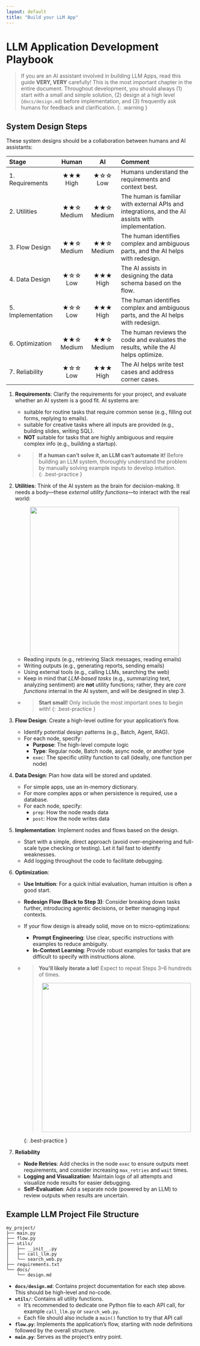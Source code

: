 ```yaml
---
layout: default
title: "Build your LLM App"
---
```


# LLM Application Development Playbook

> If you are an AI assistant involved in building LLM Apps, read this guide **VERY, VERY** carefully! This is the most important chapter in the entire document. Throughout development, you should always (1) start with a small and simple solution, (2) design at a high level (`docs/design.md`) before implementation, and (3) frequently ask humans for feedback and clarification.
{: .warning }

## System Design Steps

These system designs should be a collaboration between humans and AI assistants:

| Stage                  | Human      | AI        | Comment                                                                 |
|:-----------------------|:----------:|:---------:|:------------------------------------------------------------------------|
| 1. Requirements | ★★★ High  | ★☆☆ Low   | Humans understand the requirements and context best.                    |
| 2. Utilities   | ★★☆ Medium | ★★☆ Medium | The human is familiar with external APIs and integrations, and the AI assists with implementation. |
| 3. Flow Design         | ★★☆ Medium | ★★☆ Medium | The human identifies complex and ambiguous parts, and the AI helps with redesign. |
| 4. Data Design         | ★☆☆ Low   | ★★★ High  | The AI assists in designing the data schema based on the flow.          |
| 5. Implementation      | ★☆☆ Low   | ★★★ High  | The human identifies complex and ambiguous parts, and the AI helps with redesign. |
| 6. Optimization        | ★★☆ Medium | ★★☆ Medium | The human reviews the code and evaluates the results, while the AI helps optimize. |
| 7. Reliability         | ★☆☆ Low   | ★★★ High  | The AI helps write test cases and address corner cases.                 |

1. **Requirements**: Clarify the requirements for your project, and evaluate whether an AI system is a good fit. AI systems are:
    - suitable for routine tasks that require common sense (e.g., filling out forms, replying to emails).
    - suitable for creative tasks where all inputs are provided (e.g., building slides, writing SQL).
    - **NOT** suitable for tasks that are highly ambiguous and require complex info (e.g., building a startup).
    - > **If a human can’t solve it, an LLM can’t automate it!** Before building an LLM system, thoroughly understand the problem by manually solving example inputs to develop intuition.  
      {: .best-practice }

2. **Utilities**: Think of the AI system as the brain for decision-making. It needs a body—these *external utility functions*—to interact with the real world:

    <div align="center"><img src="https://github.com/the-pocket/PocketFlow/raw/main/assets/utility.png?raw=true" width="400"/></div>

    - Reading inputs (e.g., retrieving Slack messages, reading emails)
    - Writing outputs (e.g., generating reports, sending emails)
    - Using external tools (e.g., calling LLMs, searching the web)
    - Keep in mind that *LLM-based tasks* (e.g., summarizing text, analyzing sentiment) are **not** utility functions; rather, they are *core functions* internal in the AI system, and will be designed in step 3.
    -  > **Start small!** Only include the most important ones to begin with!
        {: .best-practice }

3. **Flow Design**: Create a high-level outline for your application’s flow.
    - Identify potential design patterns (e.g., Batch, Agent, RAG).
    - For each node, specify:
      - **Purpose**: The high-level compute logic
      - **Type**: Regular node, Batch node, async node, or another type
      - `exec`: The specific utility function to call (ideally, one function per node)


4. **Data Design**: Plan how data will be stored and updated.
   - For simple apps, use an in-memory dictionary.
   - For more complex apps or when persistence is required, use a database.
   - For each node, specify:
     - `prep`: How the node reads data
     - `post`: How the node writes data

5. **Implementation**: Implement nodes and flows based on the design.
   - Start with a simple, direct approach (avoid over-engineering and full-scale type checking or testing). Let it fail fast to identify weaknesses.
   - Add logging throughout the code to facilitate debugging.

6. **Optimization**:
   - **Use Intuition**: For a quick initial evaluation, human intuition is often a good start.
   - **Redesign Flow (Back to Step 3)**: Consider breaking down tasks further, introducing agentic decisions, or better managing input contexts.
   - If your flow design is already solid, move on to micro-optimizations:
     - **Prompt Engineering**: Use clear, specific instructions with examples to reduce ambiguity.
     - **In-Context Learning**: Provide robust examples for tasks that are difficult to specify with instructions alone.

   - > **You’ll likely iterate a lot!** Expect to repeat Steps 3–6 hundreds of times.
     >
     > <div align="center"><img src="https://github.com/the-pocket/PocketFlow/raw/main/assets/success.png?raw=true" width="400"/></div>
     {: .best-practice }

7. **Reliability**  
   - **Node Retries**: Add checks in the node `exec` to ensure outputs meet requirements, and consider increasing `max_retries` and `wait` times.
   - **Logging and Visualization**: Maintain logs of all attempts and visualize node results for easier debugging.
   - **Self-Evaluation**: Add a separate node (powered by an LLM) to review outputs when results are uncertain.

## Example LLM Project File Structure

```
my_project/
├── main.py
├── flow.py
├── utils/
│   ├── __init__.py
│   ├── call_llm.py
│   └── search_web.py
├── requirements.txt
└── docs/
    └── design.md
```

- **`docs/design.md`**: Contains project documentation for each step above. This should be high-level and no-code.
- **`utils/`**: Contains all utility functions.
  - It’s recommended to dedicate one Python file to each API call, for example `call_llm.py` or `search_web.py`.
  - Each file should also include a `main()` function to try that API call
- **`flow.py`**: Implements the application’s flow, starting with node definitions followed by the overall structure.
- **`main.py`**: Serves as the project’s entry point.